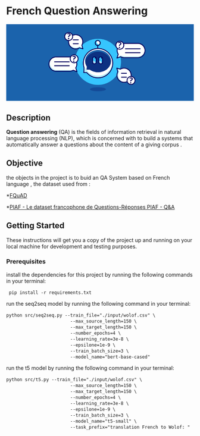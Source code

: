 # French Question Answering 
 
<p align="center">
<img src="./input/QAA.png">
</p>


## Description

**Question answering** (QA) is the fields of information retrieval in natural language processing (NLP), which is concerned with to build a  systems that automatically answer a questions about the content of a giving corpus . 


## Objective

the objects in the project is to buid an QA System based on French language , the dataset used from :

*[FQuAD](https://fquad.illuin.tech/)

*[PIAF - Le dataset francophone de Questions-Réponses PIAF - Q&A](https://www.data.gouv.fr/fr/datasets/piaf-le-dataset-francophone-de-questions-reponses/)


## Getting Started

These instructions will get you a copy of the project up and running on your local machine for development and testing purposes. 

### Prerequisites

 
install the dependencies for this project by running the following commands in your terminal:

```
 pip install -r requirements.txt
```

run the seq2seq model by running the following command in your terminal:

```
python src/seq2seq.py --train_file="./input/wolof.csv" \
                        --max_source_length=150 \
                        --max_target_length=150 \
                        --number_epochs=4 \
                        --learning_rate=3e-8 \
                        --epsilone=1e-9 \
                        --train_batch_size=3 \
                        --model_name="bert-base-cased"
```

run the t5 model by running the following command in your terminal:

```
python src/t5.py --train_file="./input/wolof.csv" \
                        --max_source_length=150 \
                        --max_target_length=150 \
                        --number_epochs=4 \
                        --learning_rate=3e-8 \
                        --epsilone=1e-9 \
                        --train_batch_size=3 \
                        --model_name="t5-small" \
                        --task_prefix="translation French to Wolof: "
```






 

 










